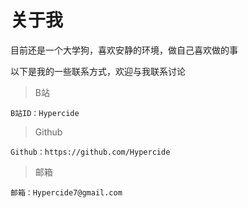 # 关于我

目前还是一个大学狗，喜欢安静的环境，做自己喜欢做的事

以下是我的一些联系方式，欢迎与我联系讨论

>B站
```
B站ID：Hypercide
```
>Github
```
Github：https://github.com/Hypercide
```
>邮箱
```
邮箱：Hypercide7@gmail.com
```